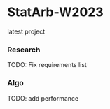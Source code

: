# StatArb-W2023
latest project



### Research 

TODO: Fix requirements list

### Algo

TODO: add performance


